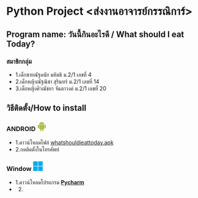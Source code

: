 # Python Project <ส่งงานอาจารย์กรรณิการ์>
## Program name: วันนี้กินอะไรดี / What should I eat Today?
### สมาชิกกลุ่ม
* 1.เด็กชายณัฐดนัย มหิตธิ ม.2/1 เลขที่ 4
* 2.เด็กหญิงณัฐณิชา สุรินทร์ ม.2/1 เลขที่ 14
* 3.เด็กหญิงศิวณัชยา จันตาวงค์ ม.2/1 เลขที่ 20

## วิธีติดตั้ง/How to install
### ANDROID <img src="img/android.svg" alt="android" width="25" length="25">
* 1.ดาวน์โหลดไฟล์ [whatshouldieattoday.apk]()
* 2.กดติดตั้งในโทรศัพท์
### **Window** <img src="img/window.svg" alt="window" width="25" length="25">
* 1.ดาวน์โหลดโปรแกรม [**Pycharm**](https://www.jetbrains.com/pycharm/download/?section=windows)
* 2. 
